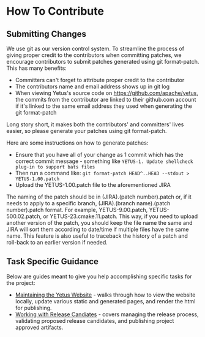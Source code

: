 <!---
  Licensed to the Apache Software Foundation (ASF) under one
  or more contributor license agreements.  See the NOTICE file
  distributed with this work for additional information
  regarding copyright ownership.  The ASF licenses this file
  to you under the Apache License, Version 2.0 (the
  "License"); you may not use this file except in compliance
  with the License.  You may obtain a copy of the License at

    http://www.apache.org/licenses/LICENSE-2.0

  Unless required by applicable law or agreed to in writing,
  software distributed under the License is distributed on an
  "AS IS" BASIS, WITHOUT WARRANTIES OR CONDITIONS OF ANY
  KIND, either express or implied.  See the License for the
  specific language governing permissions and limitations
  under the License.
-->

# How To Contribute

## Submitting Changes

We use git as our version control system. To streamline the process of giving proper credit to the contributors when committing patches, we encourage contributors to submit patches generated using git format-patch. This has many benefits:

* Committers can't forget to attribute proper credit to the contributor
* The contributors name and email address shows up in git log
* When viewing Yetus's source code on <https://github.com/apache/yetus>, the commits from the contributor are linked to their github.com account if it's linked to the same email address they used when generating the git format-patch

Long story short, it makes both the contributors' and committers' lives easier, so please generate your patches using git format-patch.

Here are some instructions on how to generate patches:

* Ensure that you have all of your change as 1 commit which has the correct commit message - something like `YETUS-1. Update shellcheck plug-in to support bats files`
* Then run a command like: `git format-patch HEAD^..HEAD --stdout > YETUS-1.00.patch`
* Upload the YETUS-1.00.patch file to the aforementioned JIRA

The naming of the patch should be in (JIRA).(patch number).patch or, if it needs to apply to a specific branch, (JIRA).(branch name).(patch number).patch format. For example, YETUS-9.00.patch, YETUS-500.02.patch, or YETUS-23.cmake.11.patch. This way, if you need to upload another version of the patch, you should keep the file name the same and JIRA will sort them according to date/time if multiple files have the same name. This feature is also useful to traceback the history of a patch and roll-back to an earlier version if needed.

## Task Specific Guidance

Below are guides meant to give you help accomplishing specific tasks for the project:

* [Maintaining the Yetus Website](website) - walks through how to view the website locally, update various static and generated pages, and render the html for publishing.
* [Working with Release Candiates](releases) - covers managing the release process, validating proposed release candidates, and publishing project approved artifacts.
